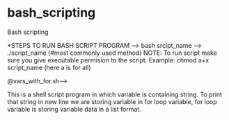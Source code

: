 # bash_scripting
Bash scripting

*STEPS TO RUN BASH SCRIPT PROGRAM 
--> bash srcipt_name
--> ./script_name (#most commonly used method)
NOTE: To run script make sure you give executable permision to the script.
Example: chmod a+x script_name (here a is for all)

@vars_with_for.sh--> 

This is a shell script program in which variable is containing string. To print that string in new line we are storing variable in for loop variable, for loop variable is storing variable data in a list format.

